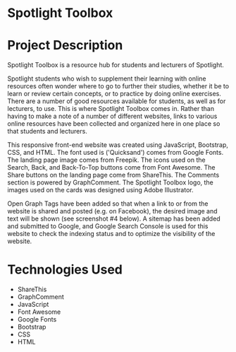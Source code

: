 # Spotlight Toolbox

# Project Description

Spotlight Toolbox is a resource hub for students and lecturers of Spotlight.

Spotlight students who wish to supplement their learning with online resources often wonder where to go to further their studies, whether it be to learn or review certain concepts, or to practice by doing online exercises. There are a number of good resources available for students, as well as for lecturers, to use. This is where Spotlight Toolbox comes in. Rather than having to make a note of a number of different websites, links to various online resources have been collected and organized here in one place so that students and lecturers.

This responsive front-end website was created using JavaScript, Bootstrap, CSS, and HTML. The font used is ('Quicksand') comes from Google Fonts. The landing page image comes from Freepik. The icons used on the Search, Back, and Back-To-Top buttons come from Font Awesome. The Share buttons on the landing page come from ShareThis. The Comments section is powered by GraphComment. The Spotlight Toolbox logo, the images used on the cards was designed using Adobe Illustrator.

Open Graph Tags have been added so that when a link to or from the website is shared and posted (e.g. on Facebook), the desired image and text will be shown (see screenshot #4 below). A sitemap has been added and submitted to Google, and Google Search Console is used for this website to check the indexing status and to optimize the visibility of the website.

# Technologies Used

* ShareThis
* GraphComment
* JavaScript
* Font Awesome
* Google Fonts
* Bootstrap
* CSS
* HTML


